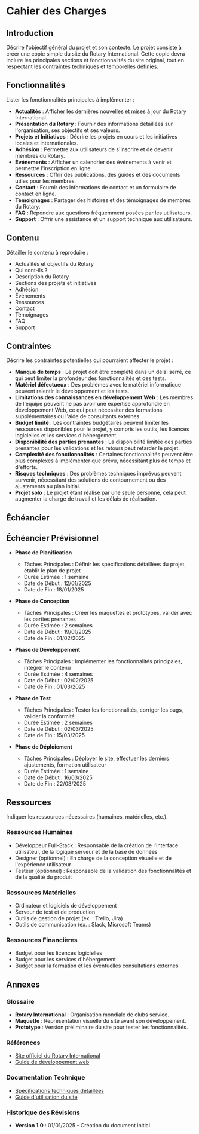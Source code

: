 # Cahier des Charges

## Introduction
Décrire l'objectif général du projet et son contexte.
Le projet consiste à créer une copie simple du site du Rotary International. Cette copie devra inclure les principales sections et fonctionnalités du site original, tout en respectant les contraintes techniques et temporelles définies.

## Fonctionnalités
Lister les fonctionnalités principales à implémenter :
- **Actualités** : Afficher les dernières nouvelles et mises à jour du Rotary International.
- **Présentation du Rotary** : Fournir des informations détaillées sur l'organisation, ses objectifs et ses valeurs.
- **Projets et Initiatives** : Décrire les projets en cours et les initiatives locales et internationales.
- **Adhésion** : Permettre aux utilisateurs de s'inscrire et de devenir membres du Rotary.
- **Événements** : Afficher un calendrier des événements à venir et permettre l'inscription en ligne.
- **Ressources** : Offrir des publications, des guides et des documents utiles pour les membres.
- **Contact** : Fournir des informations de contact et un formulaire de contact en ligne.
- **Témoignages** : Partager des histoires et des témoignages de membres du Rotary.
- **FAQ** : Répondre aux questions fréquemment posées par les utilisateurs.
- **Support** : Offrir une assistance et un support technique aux utilisateurs.

## Contenu
Détailler le contenu à reproduire :
- Actualités et objectifs du Rotary
- Qui sont-ils ?
- Description du Rotary
- Sections des projets et initiatives
- Adhésion
- Événements
- Ressources
- Contact
- Témoignages
- FAQ
- Support

## Contraintes
Décrire les contraintes potentielles qui pourraient affecter le projet :
- **Manque de temps** : Le projet doit être complété dans un délai serré, ce qui peut limiter la profondeur des fonctionnalités et des tests.
- **Matériel défectueux** : Des problèmes avec le matériel informatique peuvent ralentir le développement et les tests.
- **Limitations des connaissances en développement Web** : Les membres de l'équipe peuvent ne pas avoir une expertise approfondie en développement Web, ce qui peut nécessiter des formations supplémentaires ou l'aide de consultants externes.
- **Budget limité** : Les contraintes budgétaires peuvent limiter les ressources disponibles pour le projet, y compris les outils, les licences logicielles et les services d'hébergement.
- **Disponibilité des parties prenantes** : La disponibilité limitée des parties prenantes pour les validations et les retours peut retarder le projet.
- **Complexité des fonctionnalités** : Certaines fonctionnalités peuvent être plus complexes à implémenter que prévu, nécessitant plus de temps et d'efforts.
- **Risques techniques** : Des problèmes techniques imprévus peuvent survenir, nécessitant des solutions de contournement ou des ajustements au plan initial.
- **Projet solo** : Le projet étant réalisé par une seule personne, cela peut augmenter la charge de travail et les délais de réalisation.


## Échéancier
## Échéancier Prévisionnel

- **Phase de Planification**
    - Tâches Principales : Définir les spécifications détaillées du projet, établir le plan de projet
    - Durée Estimée : 1 semaine
    - Date de Début : 12/01/2025
    - Date de Fin : 18/01/2025

- **Phase de Conception**
    - Tâches Principales : Créer les maquettes et prototypes, valider avec les parties prenantes
    - Durée Estimée : 2 semaines
    - Date de Début : 19/01/2025
    - Date de Fin : 01/02/2025

- **Phase de Développement**
    - Tâches Principales : Implémenter les fonctionnalités principales, intégrer le contenu
    - Durée Estimée : 4 semaines
    - Date de Début : 02/02/2025
    - Date de Fin : 01/03/2025

- **Phase de Test**
    - Tâches Principales : Tester les fonctionnalités, corriger les bugs, valider la conformité
    - Durée Estimée : 2 semaines
    - Date de Début : 02/03/2025
    - Date de Fin : 15/03/2025

- **Phase de Déploiement**
    - Tâches Principales : Déployer le site, effectuer les derniers ajustements, formation utilisateur
    - Durée Estimée : 1 semaine
    - Date de Début : 16/03/2025
    - Date de Fin : 22/03/2025

## Ressources
Indiquer les ressources nécessaires (humaines, matérielles, etc.).
### Ressources Humaines
- Développeur Full-Stack : Responsable de la création de l'interface utilisateur, de la logique serveur et de la base de données
- Designer (optionnel) : En charge de la conception visuelle et de l'expérience utilisateur
- Testeur (optionnel) : Responsable de la validation des fonctionnalités et de la qualité du produit

### Ressources Matérielles
- Ordinateur et logiciels de développement
- Serveur de test et de production
- Outils de gestion de projet (ex. : Trello, Jira)
- Outils de communication (ex. : Slack, Microsoft Teams)

### Ressources Financières
- Budget pour les licences logicielles
- Budget pour les services d'hébergement
- Budget pour la formation et les éventuelles consultations externes


## Annexes

### Glossaire
- **Rotary International** : Organisation mondiale de clubs service.
- **Maquette** : Représentation visuelle du site avant son développement.
- **Prototype** : Version préliminaire du site pour tester les fonctionnalités.

### Références
- [Site officiel du Rotary International](https://www.rotary.org)
- [Guide de développement web](https://developer.mozilla.org/fr/)

### Documentation Technique
- [Spécifications techniques détaillées](#)
- [Guide d'utilisation du site](#)

### Historique des Révisions
- **Version 1.0** : 01/01/2025 - Création du document initial
